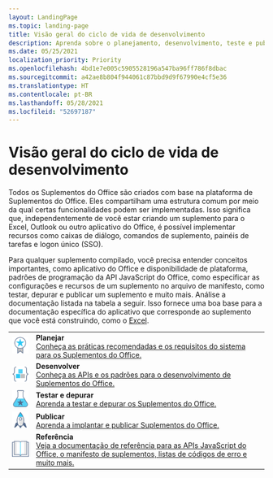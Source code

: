 ```yaml
---
layout: LandingPage
ms.topic: landing-page
title: Visão geral do ciclo de vida de desenvolvimento
description: Aprenda sobre o planejamento, desenvolvimento, teste e publicação de eventos do ciclo de vida.
ms.date: 05/25/2021
localization_priority: Priority
ms.openlocfilehash: 4bd1e7e005c5905528196a547ba96ff786f8dbac
ms.sourcegitcommit: a42ae8b804f944061c87bbd9d9f67990e4cf5e36
ms.translationtype: HT
ms.contentlocale: pt-BR
ms.lasthandoff: 05/28/2021
ms.locfileid: "52697187"
---
```

# <a name="development-lifecycle-overview"></a>Visão geral do ciclo de vida de desenvolvimento

Todos os Suplementos do Office são criados com base na plataforma de Suplementos do Office. Eles compartilham uma estrutura comum por meio da qual certas funcionalidades podem ser implementadas. Isso significa que, independentemente de você estar criando um suplemento para o Excel, Outlook ou outro aplicativo do Office, é possível implementar recursos como caixas de diálogo, comandos de suplemento, painéis de tarefas e logon único (SSO).

Para qualquer suplemento compilado, você precisa entender conceitos importantes, como aplicativo do Office e disponibilidade de plataforma, padrões de programação da API JavaScript do Office, como especificar as configurações e recursos de um suplemento no arquivo de manifesto, como testar, depurar e publicar um suplemento e muito mais. Análise a documentação listada na tabela a seguir. Isso fornece uma boa base para a documentação específica do aplicativo que corresponde ao suplemento que você está construindo, como o [Excel](../excel/index.yml).

|               |               |
| ------------- | ------------- |
| ![práticas recomendadas](../images/i_best-practices_small.svg) | **Planejar**<br>[Conheça as práticas recomendadas e os requisitos do sistema para os Suplementos do Office.](../concepts/add-in-development-best-practices.md) |
| ![blocos de código](../images/i_code-blocks_small.svg) | **Desenvolver**<br>[Conheça as APIs e os padrões para o desenvolvimento de Suplementos do Office.](../develop/develop-overview.md) |
| ![testes recomendados](../images/i_recommended-testing_small.svg) | **Testar e depurar**<br>[Aprenda a testar e depurar os Suplementos do Office.](../testing/test-debug-office-add-ins.md) |
| ![implantar](../images/i_deploy_small.svg) | **Publicar**<br>[Aprenda a implantar e publicar Suplementos do Office.](../publish/publish.md) |
| ![referência](../images/i_reference_small.svg) | **Referência**<br>[Veja a documentação de referência para as APIs JavaScript do Office, o manifesto de suplementos, listas de códigos de erro e muito mais.](../reference/javascript-api-for-office.md) |
